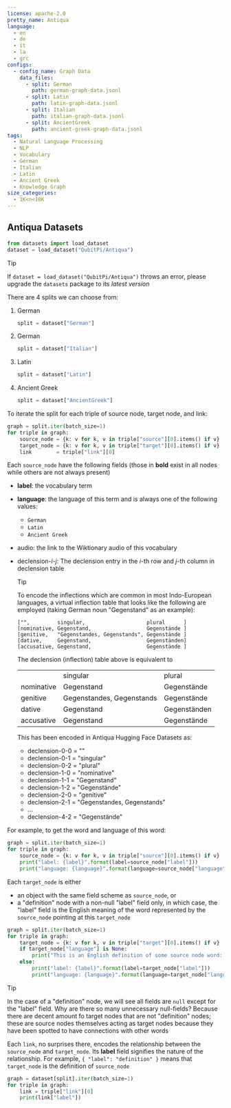 ```yaml
---
license: apache-2.0
pretty_name: Antiqua
language:
  - en
  - de
  - it
  - la
  - grc
configs:
  - config_name: Graph Data
    data_files:
      - split: German
        path: german-graph-data.jsonl
      - split: Latin
        path: latin-graph-data.jsonl
      - split: Italian
        path: italian-graph-data.jsonl
      - split: AncientGreek
        path: ancient-greek-graph-data.jsonl
tags:
  - Natural Language Processing
  - NLP
  - Vocabulary
  - German
  - Italian
  - Latin
  - Ancient Greek
  - Knowledge Graph
size_categories:
  - 1K<n<10K
---
```


Antiqua Datasets
----------------

```python
from datasets import load_dataset
dataset = load_dataset("QubitPi/Antiqua")
```

> [!TIP]
> If `dataset = load_dataset("QubitPi/Antiqua")` throws an error, please upgrade the `datasets` package to its
> _latest version_

There are 4 splits we can choose from:

1. German

   ```python
   split = dataset["German"]
   ```

2. German

   ```python
   split = dataset["Italian"]
   ```

3. Latin

   ```python
   split = dataset["Latin"]
   ```

4. Ancient Greek

   ```python
   split = dataset["AncientGreek"]
   ```

To iterate the split for each triple of source node, target node, and link:

```python
graph = split.iter(batch_size=1)
for triple in graph:
    source_node = {k: v for k, v in triple["source"][0].items() if v}
    target_node = {k: v for k, v in triple["target"][0].items() if v}
    link        = triple["link"][0]
```

Each `source_node` have the following fields (those in __bold__ exist in all nodes while others are not always present)

- __label__: the vocabulary term
- __language__: the language of this term and is always one of the following values:

  - `German`
  - `Latin`
  - `Ancient Greek`

- audio: the link to the Wiktionary audio of this vocabulary
- declension-_i_-_j_: The declension entry in the _i_-th row and _j_-th column in declension table

  > [!TIP]
  >
  > To encode the inflections which are common in most Indo-European languages, a virtual inflection table that looks
  > like the following are employed (taking German noun "Gegenstand" as an example):
  >
  > ```
  > ["",         singular,                    plural      ]
  > [nominative, Gegenstand,                  Gegenstände ]
  > [genitive,   "Gegenstandes, Gegenstands", Gegenstände ]
  > [dative,     Gegenstand,                  Gegenständen]
  > [accusative, Gegenstand,                  Gegenstände ]
  > ```
  >
  > The declension (inflection) table above is equivalent to
  >
  > <table><tbody>
  >   <tr>
  >     <td></td>
  >     <td>singular</td>
  >     <td>plural</td>
  >   </tr>
  >   <tr>
  >     <td>nominative</td>
  >     <td>Gegenstand</td>
  >     <td>Gegenstände</td>
  >   </tr>
  >   <tr>
  >     <td>genitive</td>
  >     <td>Gegenstandes, Gegenstands</td>
  >     <td>Gegenstände</td>
  >   </tr>
  >   <tr>
  >     <td>dative</td>
  >     <td>Gegenstand</td>
  >     <td>Gegenständen</td>
  >   </tr>
  >   <tr>
  >     <td>accusative</td>
  >     <td>Gegenstand</td>
  >     <td>Gegenstände</td>
  >   </tr>
  > </tbody>
  > </table>
  >
  > This has been encoded in Antiqua Hugging Face Datasets as:
  >
  > - declension-0-0 = ""
  > - declension-0-1 = "singular"
  > - declension-0-2 = "plural"
  > - declension-1-0 = "nominative"
  > - declension-1-1 = "Gegenstand"
  > - declension-1-2 = "Gegenstände"
  > - declension-2-0 = "genitive"
  > - declension-2-1 = "Gegenstandes, Gegenstands"
  > - ...
  > - declension-4-2 = "Gegenstände"

For example, to get the word and language of this word:

```python
graph = split.iter(batch_size=1)
for triple in graph:
    source_node = {k: v for k, v in triple["source"][0].items() if v}
    print("label: {label}".format(label=source_node["label"]))
    print("language: {language}".format(language=source_node["language"]))
```

Each `target_node` is either

- an object with the same field scheme as `source_node`, or
- a "definition" node with a non-null "label" field only, in which case, the "label" field is the English meaning of the
  word represented by the `source_node` pointing at this `target_node`

```python
graph = split.iter(batch_size=1)
for triple in graph:
    target_node = {k: v for k, v in triple["target"][0].items() if v}
    if target_node["language"] is None:
        print("This is an English definition of some source node word: {definition}".format(definition=target_node["label"]))
    else:
        print("label: {label}".format(label=target_node["label"]))
        print("language: {language}".format(language=target_node["language"]))
```

> [!TIP]
>
> In the case of a "definition" node, we will see all fields are `null` except for the "label" field. Why are there so
> many unnecessary null-fields? Because there are decent amount fo target nodes that are not "definition" nodes; these
> are source nodes themselves acting as target nodes because they have been spotted to have connections with other words

Each `link`, no surprises there, encodes the relationship between the `source_node` and `target_node`. Its __label__
field signifies the nature of the relationship. For example, `{ "label": "definition" }` means that `target_node` is the
definition of `source_node`

```python
graph = dataset[split].iter(batch_size=1)
for triple in graph:
    link = triple["link"][0]
    print(link["label"])
```
